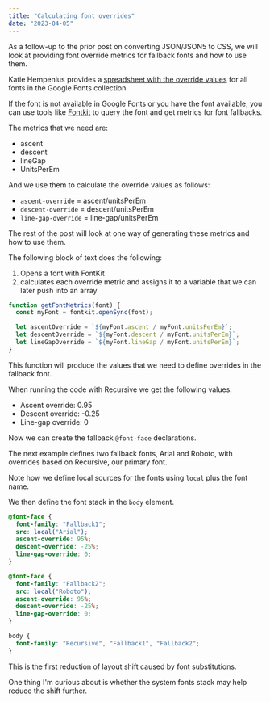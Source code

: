 ```yaml
---
title: "Calculating font overrides"
date: "2023-04-05"
---
```


As a follow-up to the prior post on converting JSON/JSON5 to CSS, we will look at providing font override metrics for fallback fonts and how to use them.

Katie Hempenius provides a [spreadsheet with the override values](https://github.com/khempenius/font-fallbacks-dataset) for all fonts in the Google Fonts collection.

If the font is not available in Google Fonts or you have the font available, you can use tools like [Fontkit](https://www.npmjs.com/package/fontkit) to query the font and get metrics for font fallbacks.

The metrics that we need are:

- ascent
- descent
- lineGap
- UnitsPerEm

And we use them to calculate the override values as follows:

- `ascent-override` = ascent/unitsPerEm
- `descent-override` = descent/unitsPerEm
- `line-gap-override` = line-gap/unitsPerEm

The rest of the post will look at one way of generating these metrics and how to use them.

The following block of text does the following:

1. Opens a font with FontKit
2. calculates each override metric and assigns it to a variable that we can later push into an array

```js
function getFontMetrics(font) {
  const myFont = fontkit.openSync(font);

  let ascentOverride = `${myFont.ascent / myFont.unitsPerEm}`;
  let descentOverride = `${myFont.descent / myFont.unitsPerEm}`;
  let lineGapOverride = `${myFont.lineGap / myFont.unitsPerEm}`;
}
```

This function will produce the values that we need to define overrides in the fallback font.

When running the code with Recursive we get the following values:

- Ascent override: 0.95
- Descent override: -0.25
- Line-gap override: 0

Now we can create the fallback `@font-face` declarations.

The next example defines two fallback fonts, Arial and Roboto, with overrides based on Recursive, our primary font.

Note how we define local sources for the fonts using `local` plus the font name.

We then define the font stack in the `body` element.

```css
@font-face {
  font-family: "Fallback1";
  src: local("Arial");
  ascent-override: 95%;
  descent-override: -25%;
  line-gap-override: 0;
}

@font-face {
  font-family: "Fallback2";
  src: local("Roboto");
  ascent-override: 95%;
  descent-override: -25%;
  line-gap-override: 0;
}

body {
  font-family: "Recursive", "Fallback1", "Fallback2";
}
```

This is the first reduction of layout shift caused by font substitutions.

One thing I'm curious about is whether the system fonts stack may help reduce the shift further.

